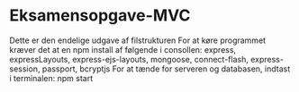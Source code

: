 # Eksamensopgave-MVC
Dette er den endelige udgave af filstrukturen
For at køre programmet kræver det at en npm install af følgende i consollen: express, expressLayouts, express-ejs-layouts, mongoose, connect-flash, express-session, passport, bcryptjs
For at tænde for serveren og databasen, indtast i terminalen: npm start

